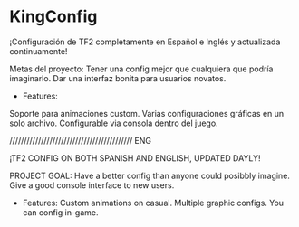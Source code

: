 # KingConfig
¡Configuración de TF2 completamente en Español e Inglés y actualizada continuamente!

Metas del proyecto:
Tener una config mejor que cualquiera que podría imaginarlo.
Dar una interfaz bonita para usuarios novatos.

- Features:

Soporte para animaciones custom.
Varias configuraciones gráficas en un solo archivo.
Configurable via consola dentro del juego.

///////////////////////////////////////////
ENG

¡TF2 CONFIG ON BOTH SPANISH AND ENGLISH, UPDATED DAYLY!

PROJECT GOAL:
Have a better config than anyone could posibbly imagine.
Give a good console interface to new users.

- Features:
Custom animations on casual.
Multiple graphic configs.
You can config in-game.
